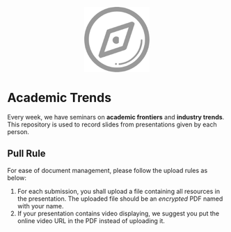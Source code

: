 <p align="center">
	<img width="150" height="150" src="icon.png" alt="logo">
</p>

# Academic Trends
Every week, we have seminars on **academic frontiers** and **industry trends**. This repository is used to record slides from presentations given by each person. 

## Pull Rule 
For ease of document management, please follow the upload rules as below: 
1. For each submission, you shall upload a file containing all resources in the presentation. The uploaded file should be an *encrypted* PDF named with your name. 
2. If your presentation contains video displaying, we suggest you put the online video URL in the PDF instead of uploading it. 


